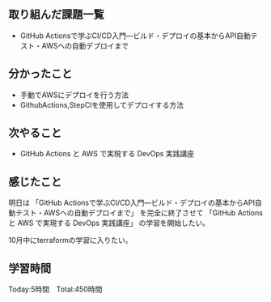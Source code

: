 ## 取り組んだ課題一覧

- GitHub Actionsで学ぶCI/CD入門―ビルド・デプロイの基本からAPI自動テスト・AWSへの自動デプロイまで


## 分かったこと

- 手動でAWSにデプロイを行う方法
- GithubActions,StepCIを使用してデプロイする方法

## 次やること　

- GitHub Actions と AWS で実現する DevOps 実践講座


## 感じたこと

明日は
「GitHub Actionsで学ぶCI/CD入門―ビルド・デプロイの基本からAPI自動テスト・AWSへの自動デプロイまで」
を完全に終了させて
「GitHub Actions と AWS で実現する DevOps 実践講座」
の学習を開始したい。

10月中にterraformの学習に入りたい。

## 学習時間

Today:5時間　Total:450時間